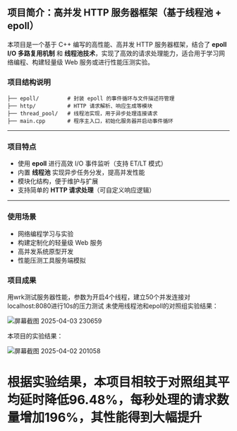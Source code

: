 ## 项目简介：高并发 HTTP 服务器框架（基于线程池 + epoll）

本项目是一个基于 C++ 编写的高性能、高并发 HTTP 服务器框架，结合了 **epoll I/O 多路复用机制** 和 **线程池技术**，实现了高效的请求处理能力，适合用于学习网络编程、构建轻量级 Web 服务或进行性能压测实验。

### 项目结构说明

```
├── epoll/         # 封装 epoll 的事件循环与文件描述符管理
├── http/          # HTTP 请求解析、响应生成等模块
├── thread_pool/   # 线程池实现，用于异步处理连接请求
├── main.cpp       # 程序主入口，初始化服务器并启动事件循环
```

------

### 项目特点

-  使用 **epoll** 进行高效 I/O 事件监听（支持 ET/LT 模式）
-  内置 **线程池** 实现异步任务分发，提高并发性能
-  模块化结构，便于维护与扩展
-  支持简单的 **HTTP 请求处理**（可自定义响应逻辑）

------

###  使用场景

- 网络编程学习与实验
- 构建定制化的轻量级 Web 服务
- 高并发系统原型开发
- 性能压测工具服务端模拟

###  项目成果
用wrk测试服务器性能，参数为开启4个线程，建立50个并发连接对localhost:8080进行10s的压力测试
未使用线程池和epoll的对照组实验结果：

![屏幕截图 2025-04-03 230659](https://github.com/user-attachments/assets/1fac9810-a10a-4eb5-a9d4-b7a151325755)

本项目的实验结果：

![屏幕截图 2025-04-02 201058](https://github.com/user-attachments/assets/fd80a998-d3d6-4966-9622-5286d397d33e)

# 根据实验结果，本项目相较于对照组其平均延时降低96.48%，每秒处理的请求数量增加196%，其性能得到大幅提升
